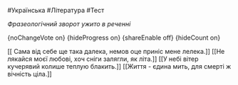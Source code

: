 #Українська #Література #Тест

*Фразеологічний зворот ужито в реченні*

{noChangeVote on}
{hideProgress on}
{shareEnable off}
{hideCount on}

[[ Сама від себе ще така далека, немов оце приніс мене лелека.]]
[[Не лякайся моєї любові, хоч сніги залягли, як літа.]]
[[У небі вітер кучерявий колише теплую блакить.]]
[[Життя - єдина мить, для смерті ж вічність ціла.]]
